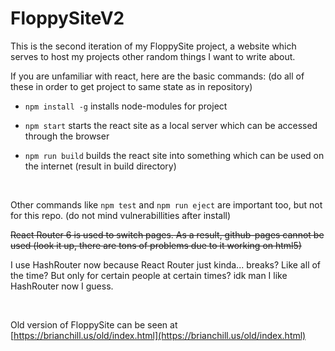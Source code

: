 # FloppySiteV2
This is the second iteration of my FloppySite project, a website which serves to host my projects other random things I want to write about.

If you are unfamiliar with react, here are the basic commands: (do all of these in order to get project to same state as in repository)

- `npm install -g` installs node-modules for project

- `npm start` starts the react site as a local server which can be accessed through the browser

- `npm run build` builds the react site into something which can be used on the internet (result in build directory)

<br>

Other commands like `npm test` and `npm run eject` are important too, but not for this repo.
(do not mind vulnerabillities after install)

~~React Router 6 is used to switch pages. As a result, github-pages cannot be used (look it up, there are tons of problems due to it working on html5)~~

I use HashRouter now because React Router just kinda... breaks? Like all of the time? But only for certain people at certain times? idk man I like HashRouter now I guess.

<br>

Old version of FloppySite can be seen at [https://brianchill.us/old/index.html](https://brianchill.us/old/index.html)
